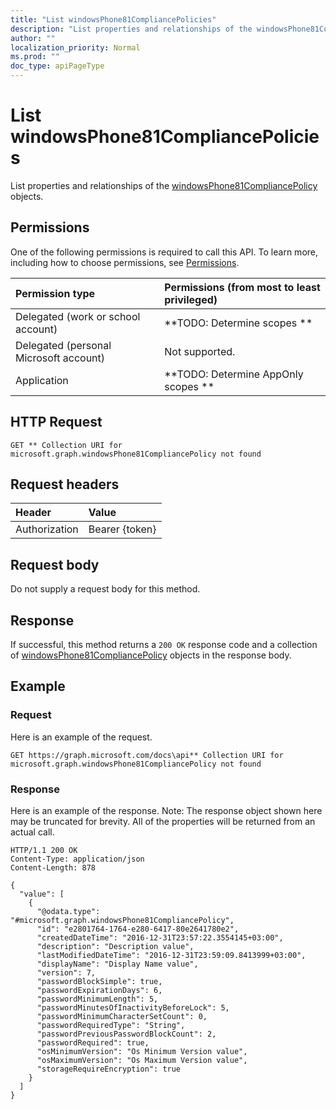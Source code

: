```yaml
---
title: "List windowsPhone81CompliancePolicies"
description: "List properties and relationships of the windowsPhone81CompliancePolicy objects."
author: ""
localization_priority: Normal
ms.prod: ""
doc_type: apiPageType
---
```


# List windowsPhone81CompliancePolicies

List properties and relationships of the [windowsPhone81CompliancePolicy](../resources/windowsphone81compliancepolicy.md) objects.

## Permissions
One of the following permissions is required to call this API. To learn more, including how to choose permissions, see [Permissions](/concepts/permissions-reference.md).

|Permission type|Permissions (from most to least privileged)|
|:---|:---|
|Delegated (work or school account)|**TODO: Determine scopes **|
|Delegated (personal Microsoft account)|Not supported.|
|Application|**TODO: Determine AppOnly scopes **|

## HTTP Request
<!-- {
  "blockType": "ignored"
}
-->
``` http
GET ** Collection URI for microsoft.graph.windowsPhone81CompliancePolicy not found
```

## Request headers
|Header|Value|
|:---|:---|
|Authorization|Bearer {token}|

## Request body
Do not supply a request body for this method.

## Response
If successful, this method returns a `200 OK` response code and a collection of [windowsPhone81CompliancePolicy](../resources/windowsphone81compliancepolicy.md) objects in the response body.

## Example

### Request
Here is an example of the request.
<!-- {
  "blockType": "request",
  "name": "get_windowsphone81compliancepolicy"
}
-->
``` http
GET https://graph.microsoft.com/docs\api** Collection URI for microsoft.graph.windowsPhone81CompliancePolicy not found
```

### Response
Here is an example of the response. Note: The response object shown here may be truncated for brevity. All of the properties will be returned from an actual call.
<!-- {
  "blockType": "response",
  "truncated": true,
  "@odata.type": "collection(microsoft.graph.windowsphone81compliancepolicy)"
}
-->
``` http
HTTP/1.1 200 OK
Content-Type: application/json
Content-Length: 878

{
  "value": [
    {
      "@odata.type": "#microsoft.graph.windowsPhone81CompliancePolicy",
      "id": "e2801764-1764-e280-6417-80e2641780e2",
      "createdDateTime": "2016-12-31T23:57:22.3554145+03:00",
      "description": "Description value",
      "lastModifiedDateTime": "2016-12-31T23:59:09.8413999+03:00",
      "displayName": "Display Name value",
      "version": 7,
      "passwordBlockSimple": true,
      "passwordExpirationDays": 6,
      "passwordMinimumLength": 5,
      "passwordMinutesOfInactivityBeforeLock": 5,
      "passwordMinimumCharacterSetCount": 0,
      "passwordRequiredType": "String",
      "passwordPreviousPasswordBlockCount": 2,
      "passwordRequired": true,
      "osMinimumVersion": "Os Minimum Version value",
      "osMaximumVersion": "Os Maximum Version value",
      "storageRequireEncryption": true
    }
  ]
}
```

